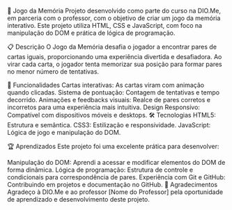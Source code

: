 🧠 Jogo da Memória
Projeto desenvolvido como parte do curso na DIO.Me, em parceria com o professor, com o objetivo de criar um jogo da memória interativo. Este projeto utiliza HTML, CSS e JavaScript, com foco na manipulação do DOM e prática de lógica de programação.

📋 Descrição
O Jogo da Memória desafia o jogador a encontrar pares de cartas iguais, proporcionando uma experiência divertida e desafiadora. Ao virar cada carta, o jogador tenta memorizar sua posição para formar pares no menor número de tentativas.

🚀 Funcionalidades
Cartas interativas: As cartas viram com animação quando clicadas.
Sistema de pontuação: Contagem de tentativas e tempo decorrido.
Animações e feedbacks visuais: Realce de pares corretos e incorretos para uma experiência mais intuitiva.
Design Responsivo: Compatível com dispositivos móveis e desktops.
🛠️ Tecnologias
HTML5: Estrutura e semântica.
CSS3: Estilização e responsividade.
JavaScript: Lógica de jogo e manipulação do DOM.

🏆 Aprendizados
Este projeto foi uma excelente prática para desenvolver:

Manipulação do DOM: Aprendi a acessar e modificar elementos do DOM de forma dinâmica.
Lógica de programação: Estrutura de controle e condicionais para correspondência de pares.
Experiência com Git e GitHub: Contribuindo em projetos e documentação no GitHub.
🤝 Agradecimentos
Agradeço à DIO.Me e ao professor [Nome do Professor] pela oportunidade de aprendizado e desenvolvimento deste projeto.
